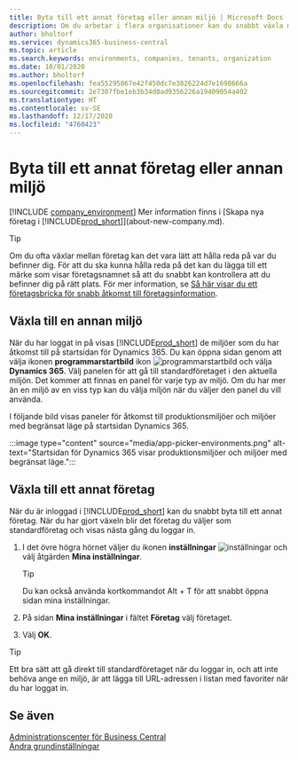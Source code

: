 ```yaml
---
title: Byta till ett annat företag eller annan miljö | Microsoft Docs
description: Om du arbetar i flera organisationer kan du snabbt växla mellan olika miljöer och företag.
author: bholtorf
ms.service: dynamics365-business-central
ms.topic: article
ms.search.keywords: environments, companies, tenants, organization
ms.date: 10/01/2020
ms.author: bholtorf
ms.openlocfilehash: fea55295867e42f450dc7e3826224d7e1698666a
ms.sourcegitcommit: 2e7307fbe1eb3b34d0ad9356226a19409054a402
ms.translationtype: HT
ms.contentlocale: sv-SE
ms.lasthandoff: 12/17/2020
ms.locfileid: "4760423"
---
```

# <a name="switching-to-another-company-or-environment"></a>Byta till ett annat företag eller annan miljö

[!INCLUDE [company_environment](includes/company_environment.md)] Mer information finns i [Skapa nya företag i [!INCLUDE[prod_short](includes/prod_short.md)]](about-new-company.md).  

> [!TIP]
> Om du ofta växlar mellan företag kan det vara lätt att hålla reda på var du befinner dig. För att du ska kunna hålla reda på det kan du lägga till ett märke som visar företagsnamnet så att du snabbt kan kontrollera att du befinner dig på rätt plats. För mer information, se [Så här visar du ett företagsbricka för snabb åtkomst till företagsinformation](ui-change-basic-settings.md#to-display-a-company-badge-for-quick-access-to-company-information).

## <a name="switch-to-another-environment"></a>Växla till en annan miljö

När du har loggat in på visas [!INCLUDE[prod_short](includes/prod_short.md)] de miljöer som du har åtkomst till på startsidan för Dynamics 365. Du kan öppna sidan genom att välja ikonen **programmarstartbild** ikon ![programmarstartbild](media/app-launcher-icon.png "Programmarstartbild ger till gång till fler funktioner") och välja **Dynamics 365**. Välj panelen för att gå till standardföretaget i den aktuella miljön. Det kommer att finnas en panel för varje typ av miljö. Om du har mer än en miljö av en viss typ kan du välja miljön när du väljer den panel du vill använda.

I följande bild visas paneler för åtkomst till produktionsmiljöer och miljöer med begränsat läge på startsidan Dynamics 365.

:::image type="content" source="media/app-picker-environments.png" alt-text="Startsidan för Dynamics 365 visar produktionsmiljöer och miljöer med begränsat läge.":::

## <a name="switch-to-another-company"></a>Växla till ett annat företag

När du är inloggad i [!INCLUDE[prod_short](includes/prod_short.md)] kan du snabbt byta till ett annat företag. När du har gjort växeln blir det företag du väljer som standardföretag och visas nästa gång du loggar in.

1. I det övre högra hörnet väljer du ikonen **inställningar** ![inställningar](media/ui-experience/settings_icon_small.png "Inställningsikon för rollcenter") och välj åtgärden **Mina inställningar**.

    > [!TIP]
    > Du kan också använda kortkommandot Alt + T för att snabbt öppna sidan mina inställningar.

2. På sidan **Mina inställningar** i fältet **Företag** välj företaget.  
3. Välj **OK**.

> [!TIP]
> Ett bra sätt att gå direkt till standardföretaget när du loggar in, och att inte behöva ange en miljö, är att lägga till URL-adressen i listan med favoriter när du har loggat in.

## <a name="see-also"></a>Se även

[Administrationscenter för Business Central](/dynamics365/business-central/dev-itpro/administration/tenant-admin-center)  
[Ändra grundinställningar](ui-change-basic-settings.md)  

